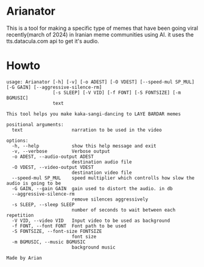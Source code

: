 # Arianator

This is a tool for making a specific type of memes that have been going viral recently(march of 2024) in Iranian meme communities using AI. it uses the tts.datacula.com api to get it's audio.

# Howto
```
usage: Arianator [-h] [-v] [-o ADEST] [-O VDEST] [--speed-mul SP_MUL] [-G GAIN] [--aggressive-silence-rm]
                 [-s SLEEP] [-V VID] [-f FONT] [-S FONTSIZE] [-m BGMUSIC]
                 text

This tool helps you make kaka-sangi-dancing to LAYE BARDAR memes

positional arguments:
  text                  narration to be used in the video

options:
  -h, --help            show this help message and exit
  -v, --verbose         Verbose output
  -o ADEST, --audio-output ADEST
                        destination audio file
  -O VDEST, --video-output VDEST
                        destination video file
  --speed-mul SP_MUL    speed multiplier which controlls how slow the audio is going to be
  -G GAIN, --gain GAIN  gain used to distort the audio. in db
  --aggressive-silence-rm
                        remove silences aggressively
  -s SLEEP, --sleep SLEEP
                        number of seconds to wait between each repetition
  -V VID, --video VID   Input video to be used as background
  -f FONT, --font FONT  Font path to be used
  -S FONTSIZE, --font-size FONTSIZE
                        font size
  -m BGMUSIC, --music BGMUSIC
                        background music

Made by Arian
```
